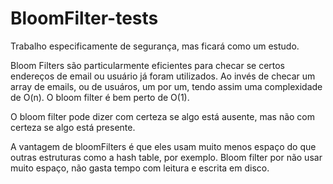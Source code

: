 # BloomFilter-tests
Trabalho especificamente de segurança, mas ficará como um estudo.

Bloom Filters são particularmente eficientes para checar se certos endereços de email
ou usuário já foram utilizados. Ao invés de checar um array de emails, ou de usuáros,
um por um, tendo assim uma complexidade de O(n). O bloom filter é bem perto de O(1).

O bloom filter pode dizer com certeza se algo está ausente, mas não com certeza se algo está presente.

A vantagem de bloomFilters é que eles usam muito menos espaço do que outras estruturas como a hash table,
por exemplo. Bloom filter por não usar muito espaço, não gasta tempo com leitura e escrita em disco.